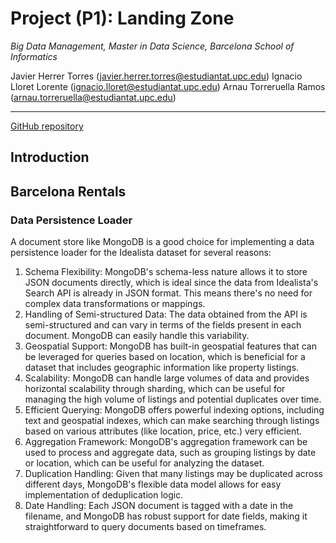 # Project (P1): Landing Zone

_Big Data Management, Master in Data Science, Barcelona School of Informatics_

Javier Herrer Torres (javier.herrer.torres@estudiantat.upc.edu)
Ignacio Lloret Lorente (ignacio.lloret@estudiantat.upc.edu)
Arnau Torreruella Ramos (arnau.torreruella@estudiantat.upc.edu)

---

[GitHub repository](https://github.com/javierherrer/LandingZone/)

## Introduction



## Barcelona Rentals

### Data Persistence Loader

A document store like MongoDB is a good choice for implementing a data persistence loader for the Idealista dataset for several reasons:

1. Schema Flexibility: MongoDB's schema-less nature allows it to store JSON documents directly, which is ideal since the data from Idealista's Search API is already in JSON format. This means there's no need for complex data transformations or mappings.
2. Handling of Semi-structured Data: The data obtained from the API is semi-structured and can vary in terms of the fields present in each document. MongoDB can easily handle this variability.
3. Geospatial Support: MongoDB has built-in geospatial features that can be leveraged for queries based on location, which is beneficial for a dataset that includes geographic information like property listings.
4. Scalability: MongoDB can handle large volumes of data and provides horizontal scalability through sharding, which can be useful for managing the high volume of listings and potential duplicates over time.
5. Efficient Querying: MongoDB offers powerful indexing options, including text and geospatial indexes, which can make searching through listings based on various attributes (like location, price, etc.) very efficient.
6. Aggregation Framework: MongoDB's aggregation framework can be used to process and aggregate data, such as grouping listings by date or location, which can be useful for analyzing the dataset.
7. Duplication Handling: Given that many listings may be duplicated across different days, MongoDB's flexible data model allows for easy implementation of deduplication logic.
8. Date Handling: Each JSON document is tagged with a date in the filename, and MongoDB has robust support for date fields, making it straightforward to query documents based on timeframes.
